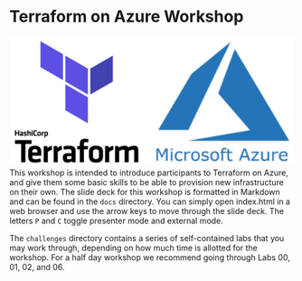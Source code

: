 # Terraform on Azure Workshop
![Terraform on Azure](docs/images/tfaz.png)
This workshop is intended to introduce participants to Terraform on Azure, and give them some basic skills to be able to provision new infrastructure on their own. The slide deck for this workshop is formatted in Markdown and can be found in the `docs` directory. You can simply open index.html in a web browser and use the arrow keys to move through the slide deck. The letters `P` and `C` toggle presenter mode and external mode.

The `challenges` directory contains a series of self-contained labs that you may work through, depending on how much time is allotted for the workshop. For a half day workshop we recommend going through Labs 00, 01, 02, and 06.
